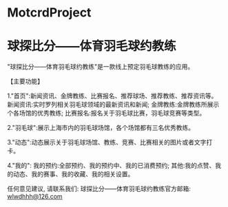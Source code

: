 # MotcrdProject
# 球探比分——体育羽毛球约教练

  "球探比分——体育羽毛球约教练"是一款线上预定羽毛球教练的应用。
  
  【主要功能】

  1."首页":新闻资讯、金牌教练、比赛报名、推荐球场、推荐教练、推荐资讯等。
    新闻资讯:实时罗列相关羽毛球领域的最新资讯和新闻;
    金牌教练:金牌教练所展示个各场馆的优秀教练;
    比赛报名:报名关于羽毛球比赛，羽毛球竞赛等类型。

  2."羽毛球":展示上海市内的羽毛球场馆，各个场馆都有三名优秀教练。

  3."动态":动态展示关于羽毛球场馆、教练、竞赛、比赛相关的图片或者文字打卡。


  4."我的":
    我的预约:全部预约、我的预约中、我的已消费预约;
    其他:我的点赞、我的动态、我的赛事、我的收藏、我的相关设置。
  
  任何意见建议, 请联系我们: 
  球探比分——体育羽毛球约教练官方邮箱: wlwdhhh@126.com

